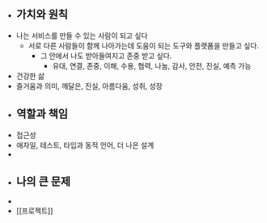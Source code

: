 - ## 가치와 원칙
- 나는 서비스를 만들 수 있는 사람이 되고 싶다
	- 서로 다른 사람들이 함께 나아가는데 도움이 되는 도구와 플랫폼을 만들고 싶다.
		- 그 안에서 나도 받아들여지고 존중 받고 싶다.
			- 유대, 연결, 존중, 이해, 수용, 협력, 나눔, 감사, 안전, 진실, 예측 가능
- 건강한 삶
- 즐거움과 의미, 깨달은, 진실, 아름다움, 성취, 성장
- ## 역할과 책임
- 접근성
- 애자일, 테스트, 타입과 동적 언어, 더 나은 설계
-
- ## 나의 큰 문제
-
- [[프로젝트]]
